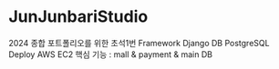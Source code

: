 # JunJunbariStudio
 2024 종합 포트폴리오를 위한 초석1번 Framework Django  DB PostgreSQL Deploy AWS EC2 핵심 기능 : mall & payment & main DB 

